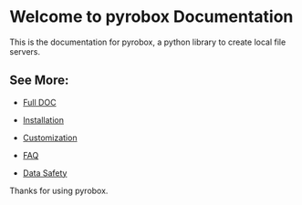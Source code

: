 # Welcome to pyrobox Documentation

This is the documentation for pyrobox, a python library to create local file servers.

See More:
-------------
* [Full DOC](/readme.md)
* [Installation](/readme.md#installation)
* [Customization](/readme.md#customization)
* [FAQ](/readme.md#faq)

* [Data Safety](/data_safety.md)

Thanks for using pyrobox.